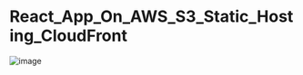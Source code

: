 # React_App_On_AWS_S3_Static_Hosting_CloudFront

![image](https://github.com/user-attachments/assets/7f960b9a-8149-40a0-baff-9e59ded02a27)
